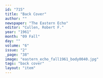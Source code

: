 ```yaml
---
id: "715"
title: "Back Cover"
author: ""
newspaper: "The Eastern Echo"
editor: "Cullen, Robert F."
year: "1961"
month: "09 Fall"
day: ""
volume: "6"
issue: "2"
_page: "38"
image: "eastern_echo_fall1961_body0040.jpg"
tags: "back cover"
layout: "item"
---
```


